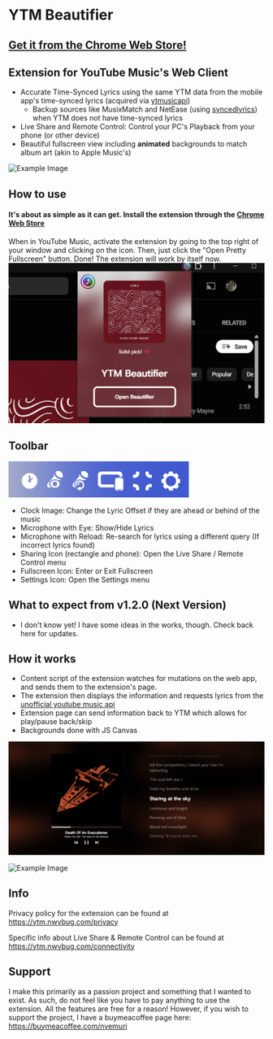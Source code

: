 # YTM Beautifier
## [Get it from the Chrome Web Store!](https://chromewebstore.google.com/detail/youtube-music-beautifier/mfgecbliilfimjghneojngcbificbdpa?hl=en)
## Extension for YouTube Music's Web Client

- Accurate Time-Synced Lyrics using the same YTM data from the mobile app's time-synced lyrics (acquired via [ytmusicapi](https://github.com/sigma67/ytmusicapi))
  - Backup sources like MusixMatch and NetEase (using [syncedlyrics](https://github.com/moehmeni/syncedlyrics)) when YTM does not have time-synced lyrics
- Live Share and Remote Control: Control your PC's Playback from your phone (or other device)
- Beautiful fullscreen view including **animated** backgrounds to match album art (akin to Apple Music's)
  
![Example Image](https://ytm.nwvbug.com/static/songchoices/dieforyou.png)

## How to use

#### It's about as simple as it can get. Install the extension through the [Chrome Web Store](https://chromewebstore.google.com/detail/youtube-music-beautifier/mfgecbliilfimjghneojngcbificbdpa?hl=en) 
When in YouTube Music, activate the extension by going to the top right of your window and clicking on the icon. Then, just click the "Open Pretty Fullscreen" button. Done! The extension will work by itself now. 
![Example Image](https://github.com/nwvbug/YouTubeMusic-Beautifier/blob/main/examples/ss3.png?raw=true)

## Toolbar
![Toolbar Image](https://github.com/nwvbug/YouTubeMusic-Beautifier/blob/main/examples/toolbar.png?raw=true)
- Clock Image: Change the Lyric Offset if they are ahead or behind of the music
- Microphone with Eye: Show/Hide Lyrics
- Microphone with Reload: Re-search for lyrics using a different query (If incorrect lyrics found)
- Sharing Icon (rectangle and phone): Open the Live Share / Remote Control menu
- Fullscreen Icon: Enter or Exit Fullscreen
- Settings Icon: Open the Settings menu

## What to expect from v1.2.0 (Next Version)
- I don't know yet! I have some ideas in the works, though. Check back here for updates.

## How it works

- Content script of the extension watches for mutations on the web app, and sends them to the extension's page.
- The extension then displays the information and requests lyrics from the [unofficial youtube music api](https://github.com/sigma67/ytmusicapi)
- Extension page can send information back to YTM which allows for play/pause back/skip
- Backgrounds done with JS Canvas

![Example Image](https://github.com/nwvbug/YouTubeMusic-Beautifier/blob/main/examples/ss4.png?raw=true)

![Example Image](https://github.com/nwvbug/Better-YouTubeMusic/blob/main/examples/ss5.png?raw=true)


## Info
Privacy policy for the extension can be found at https://ytm.nwvbug.com/privacy

Specific info about Live Share & Remote Control can be found at https://ytm.nwvbug.com/connectivity

## Support
I make this primarily as a passion project and something that I wanted to exist. As such, do not feel like you have to pay anything to use the extension. All the features are free for a reason! However, if you wish to support the project, I have a buymeacoffee page here: https://buymeacoffee.com/nvemuri 
